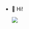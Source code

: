 - 👋 Hi!

  ![](https://komarev.com/ghpvc/?username=AnuragPaul0)
<!--- , I’m Anurag Paul
AnuragPaul0/AnuragPaul0 is a ✨ special ✨ repository because its `README.md` (this file) appears on your GitHub profile.
You can click the Preview link to take a look at your changes.
--->
